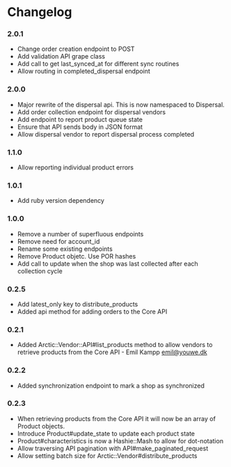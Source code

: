 # Changelog

### 2.0.1

* Change order creation endpoint to POST
* Add validation API grape class
* Add call to get last_synced_at for different sync routines
* Allow routing in completed_dispersal endpoint

### 2.0.0

* Major rewrite of the dispersal api. This is now namespaced to Dispersal.
* Add order collection endpoint for dispersal vendors
* Add endpoint to report product queue state
* Ensure that API sends body in JSON format
* Allow dispersal vendor to report dispersal process completed

### 1.1.0

* Allow reporting individual product errors

### 1.0.1

* Add ruby version dependency

### 1.0.0

* Remove a number of superfluous endpoints
* Remove need for account_id
* Rename some existing endpoints
* Remove Product objetc. Use POR hashes
* Add call to update when the shop was last collected after each collection cycle

### 0.2.5

* Add latest_only key to distribute_products
* Added api method for adding orders to the Core API

### 0.2.1

* Added Arctic::Vendor::API#list_products method to allow vendors to retrieve products from the Core API - Emil Kampp <emil@youwe.dk>

### 0.2.2

* Added synchronization endpoint to mark a shop as synchronized

### 0.2.3

* When retrieving products from the Core API it will now be an array of Product objects.
* Introduce Product#update_state to update each product state
* Product#characteristics is now a Hashie::Mash to allow for dot-notation
* Allow traversing API pagination with API#make_paginated_request
* Allow setting batch size for Arctic::Vendor#distribute_products
